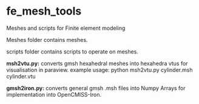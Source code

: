 # fe_mesh_tools
Meshes and scripts for Finite element modeling

Meshes folder contains meshes.

scripts folder contains scripts to operate on meshes.

**msh2vtu.py:** converts gmsh hexahedral meshes into hexahedra vtus for visualisation in paraview.
example usage: python msh2vtu.py cylinder.msh cylinder.vtu

**gmsh2iron.py:** converts general gmsh .msh files into Numpy Arrays for implementation into OpenCMISS-Iron.
